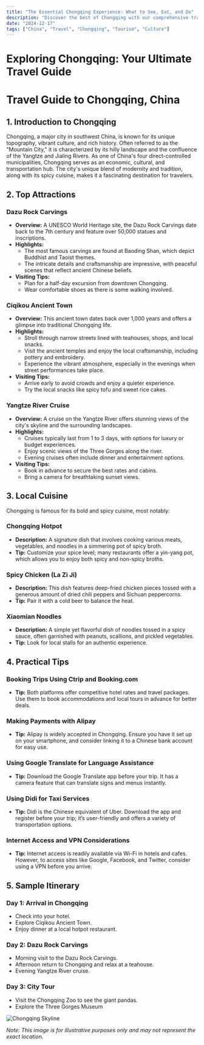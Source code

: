 ```yaml
---
title: "The Essential Chongqing Experience: What to See, Eat, and Do"
description: "Discover the best of Chongqing with our comprehensive travel guide. Explore top attractions, savor local cuisine, and get insider tips for an unforgettable Chinese adventure."
date: "2024-12-17"
tags: ["China", "Travel", "Chongqing", "Tourism", "Culture"]
---
```


# Exploring Chongqing: Your Ultimate Travel Guide

# Travel Guide to Chongqing, China

## 1. Introduction to Chongqing
Chongqing, a major city in southwest China, is known for its unique topography, vibrant culture, and rich history. Often referred to as the "Mountain City," it is characterized by its hilly landscape and the confluence of the Yangtze and Jialing Rivers. As one of China's four direct-controlled municipalities, Chongqing serves as an economic, cultural, and transportation hub. The city's unique blend of modernity and tradition, along with its spicy cuisine, makes it a fascinating destination for travelers.

## 2. Top Attractions

### Dazu Rock Carvings
- **Overview:** A UNESCO World Heritage site, the Dazu Rock Carvings date back to the 7th century and feature over 50,000 statues and inscriptions.
- **Highlights:**
  - The most famous carvings are found at Baoding Shan, which depict Buddhist and Taoist themes.
  - The intricate details and craftsmanship are impressive, with peaceful scenes that reflect ancient Chinese beliefs.
- **Visiting Tips:**
  - Plan for a half-day excursion from downtown Chongqing.
  - Wear comfortable shoes as there is some walking involved.

### Ciqikou Ancient Town
- **Overview:** This ancient town dates back over 1,000 years and offers a glimpse into traditional Chongqing life.
- **Highlights:**
  - Stroll through narrow streets lined with teahouses, shops, and local snacks.
  - Visit the ancient temples and enjoy the local craftsmanship, including pottery and embroidery.
  - Experience the vibrant atmosphere, especially in the evenings when street performances take place.
- **Visiting Tips:**
  - Arrive early to avoid crowds and enjoy a quieter experience.
  - Try the local snacks like spicy tofu and sweet rice cakes.

### Yangtze River Cruise
- **Overview:** A cruise on the Yangtze River offers stunning views of the city's skyline and the surrounding landscapes.
- **Highlights:**
  - Cruises typically last from 1 to 3 days, with options for luxury or budget experiences.
  - Enjoy scenic views of the Three Gorges along the river.
  - Evening cruises often include dinner and entertainment options.
- **Visiting Tips:**
  - Book in advance to secure the best rates and cabins.
  - Bring a camera for breathtaking sunset views.

## 3. Local Cuisine
Chongqing is famous for its bold and spicy cuisine, most notably:

### Chongqing Hotpot
- **Description:** A signature dish that involves cooking various meats, vegetables, and noodles in a simmering pot of spicy broth.
- **Tip:** Customize your spice level; many restaurants offer a yin-yang pot, which allows you to enjoy both spicy and non-spicy broths.

### Spicy Chicken (La Zi Ji)
- **Description:** This dish features deep-fried chicken pieces tossed with a generous amount of dried chili peppers and Sichuan peppercorns.
- **Tip:** Pair it with a cold beer to balance the heat.

### Xiaomian Noodles
- **Description:** A simple yet flavorful dish of noodles tossed in a spicy sauce, often garnished with peanuts, scallions, and pickled vegetables.
- **Tip:** Look for local stalls for an authentic experience.

## 4. Practical Tips

### Booking Trips Using Ctrip and Booking.com
- **Tip:** Both platforms offer competitive hotel rates and travel packages. Use them to book accommodations and local tours in advance for better deals.

### Making Payments with Alipay
- **Tip:** Alipay is widely accepted in Chongqing. Ensure you have it set up on your smartphone, and consider linking it to a Chinese bank account for easy use.

### Using Google Translate for Language Assistance
- **Tip:** Download the Google Translate app before your trip. It has a camera feature that can translate signs and menus instantly.

### Using Didi for Taxi Services
- **Tip:** Didi is the Chinese equivalent of Uber. Download the app and register before your trip; it’s user-friendly and offers a variety of transportation options.

### Internet Access and VPN Considerations
- **Tip:** Internet access is readily available via Wi-Fi in hotels and cafes. However, to access sites like Google, Facebook, and Twitter, consider using a VPN before you arrive.

## 5. Sample Itinerary

### Day 1: Arrival in Chongqing
- Check into your hotel.
- Explore Ciqikou Ancient Town.
- Enjoy dinner at a local hotpot restaurant.

### Day 2: Dazu Rock Carvings
- Morning visit to the Dazu Rock Carvings.
- Afternoon return to Chongqing and relax at a teahouse.
- Evening Yangtze River cruise.

### Day 3: City Tour
- Visit the Chongqing Zoo to see the giant pandas.
- Explore the Three Gorges Museum

<img src="https://source.unsplash.com/1600x900/?Chongqing,cityscape" alt="Chongqing Skyline" loading="lazy">

*Note: This image is for illustrative purposes only and may not represent the exact location.*

